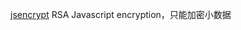 [jsencrypt](https://github.com/travist/jsencrypt/tree/master?tab=readme-ov-file) RSA Javascript encryption，只能加密小数据
